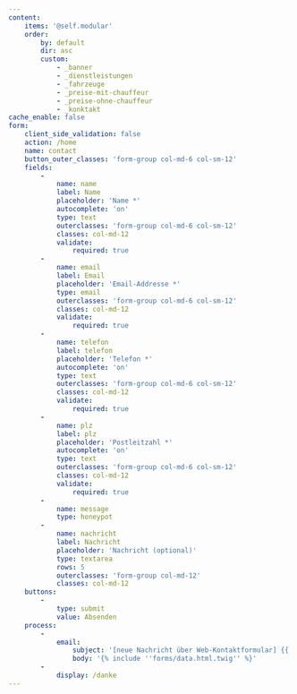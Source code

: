 ```yaml
---
content:
    items: '@self.modular'
    order:
        by: default
        dir: asc
        custom:
            - _banner
            - _dienstleistungen
            - _fahrzeuge
            - _preise-mit-chauffeur
            - _preise-ohne-chauffeur
            - _konktakt
cache_enable: false
form:
    client_side_validation: false
    action: /home
    name: contact
    button_outer_classes: 'form-group col-md-6 col-sm-12'
    fields:
        -
            name: name
            label: Name
            placeholder: 'Name *'
            autocomplete: 'on'
            type: text
            outerclasses: 'form-group col-md-6 col-sm-12'
            classes: col-md-12
            validate:
                required: true
        -
            name: email
            label: Email
            placeholder: 'Email-Addresse *'
            type: email
            outerclasses: 'form-group col-md-6 col-sm-12'
            classes: col-md-12
            validate:
                required: true
        -
            name: telefon
            label: telefon
            placeholder: 'Telefon *'
            autocomplete: 'on'
            type: text
            outerclasses: 'form-group col-md-6 col-sm-12'
            classes: col-md-12
            validate:
                required: true
        -
            name: plz
            label: plz
            placeholder: 'Postleitzahl *'
            autocomplete: 'on'
            type: text
            outerclasses: 'form-group col-md-6 col-sm-12'
            classes: col-md-12
            validate:
                required: true
        -
            name: message
            type: honeypot
        -
            name: nachricht
            label: Nachricht
            placeholder: 'Nachricht (optional)'
            type: textarea
            rows: 5
            outerclasses: 'form-group col-md-12'
            classes: col-md-12
    buttons:
        -
            type: submit
            value: Absenden
    process:
        -
            email:
                subject: '[neue Nachricht über Web-Kontaktformular] {{ form.value.name|e }}'
                body: '{% include ''forms/data.html.twig'' %}'
        -
            display: /danke
---
```


